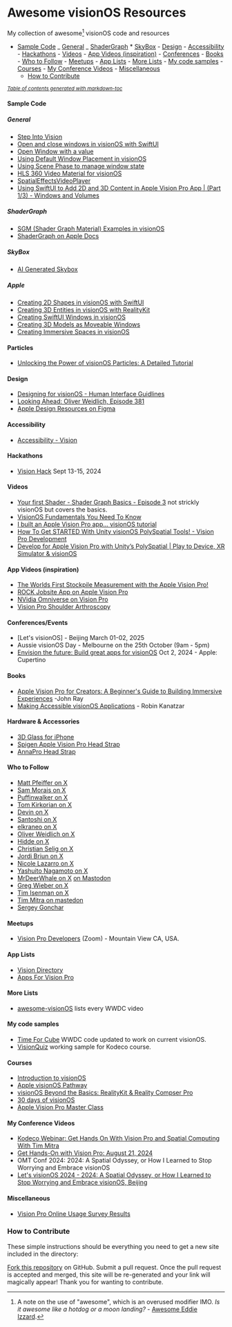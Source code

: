 # Awesome visionOS Resources

My collection of awesome[^1] visionOS code and resources

- [Sample Code](#sample-code)
  _ [General](#general)
  _ [ShaderGraph](#shadergraph) \* [SkyBox](#skybox) - [Design](#design) - [Accessibility](#accessibility) - [Hackathons](#hackathons) - [Videos](#videos) - [App Videos (inspiration)](#app-videos--inspiration-) - [Conferences](#conferences) - [Books](#books) - [Who to Follow](#who-to-follow) - [Meetups](#meetups) - [App Lists](#app-lists) - [More Lists](#more-lists) - [My code samples](#my-code-samples) - [Courses](#courses) - [My Conference Videos](#my-conference-videos) - [Miscellaneous](#miscellaneous)
  - [How to Contribute](#how-to-contribute)

<small><i><a href='http://ecotrust-canada.github.io/markdown-toc/'>Table of contents generated with markdown-toc</a></i></small>

#### Sample Code

##### General

- [Step Into Vision](https://stepinto.vision/)
- [Open and close windows in visionOS with SwiftUI](https://stepinto.vision/example-code/open-and-close-windows-in-visionos-with-swiftui/)
- [Open Window with a value](https://stepinto.vision/example-code/open-window-with-a-value/)
- [Using Default Window Placement in visionOS](https://stepinto.vision/example-code/using-default-window-placement-in-visionos/)
- [Using Scene Phase to manage window state](https://stepinto.vision/example-code/using-scene-phase-to-manage-window-state/)
- [HLS 360 Video Material for visionOS](https://github.com/ynagatomo/HLS360VideoMaterial)
- [SpatialEffectsVideoPlayer](https://github.com/satoshi0212/SpatialEffectsVideoPlayer)
- [Using SwiftUI to Add 2D and 3D Content in Apple Vision Pro App | (Part 1/3) - Windows and Volumes](https://youtu.be/Vc-1j8iD21w?si=cksasoGRd-SDVvzQ)

##### ShaderGraph

- [SGM (Shader Graph Material) Examples in visionOS](https://github.com/ynagatomo/SGMExamples)
- [ShaderGraph on Apple Docs](https://developer.apple.com/documentation/ShaderGraph)

##### SkyBox

- [AI Generated Skybox](https://skybox.blockadelabs.com/)

##### Apple

- [Creating 2D Shapes in visionOS with SwiftUI](https://developer.apple.com/documentation/visionos/creating-2d-shapes-in-visionos-with-swiftui)
- [Creating 3D Entities in visionOS with RealityKit](https://developer.apple.com/documentation/visionos/creating-3d-shapes-in-visionos-with-realitykit)
- [Creating SwiftUI Windows in visionOS](https://developer.apple.com/documentation/visionos/creating-a-new-swiftui-window-in-visionos)
- [Creating 3D Models as Moveable Windows](https://developer.apple.com/documentation/visionos/creating-a-volumetric-window-in-visionos)
- [Creating Immersive Spaces in visionOS](https://developer.apple.com/documentation/visionos/creating-immersive-spaces-in-visionos-with-swiftui)

#### Particles

- [Unlocking the Power of visionOS Particles: A Detailed Tutorial](https://medium.com/@xreality.zone/unlocking-the-power-of-visionos-particles-a-detailed-tutorial-211d323f8cf8)

#### Design

- [Designing for visionOS - Human Interface Guidlines](https://developer.apple.com/design/human-interface-guidelines/designing-for-visionos/)
- [Looking Ahead: Oliver Weidlich, Episode 381](https://youtu.be/JUYQgnVgJd4?si=u0IO03G1J1649ky9_)
- [Apple Design Resources on Figma](https://www.figma.com/community/file/1253443272911187215/apple-design-resources-visionos)

#### Accessibility

- [Accessibility - Vision](https://www.apple.com/accessibility/vision/)

#### Hackathons

- [Vision Hack](https://www.visionoshackathon.com) Sept 13-15, 2024

#### Videos

- [Your first Shader - Shader Graph Basics - Episode 3](https://youtu.be/IAR2izQxsxM?si=Y8Zoc8b4Ff0ZSKYb) not strickly visionOS but covers the basics.
- [VisionOS Fundamentals You Need To Know](https://youtu.be/1k_Fe_s6bx0?si=zHuzWWe_8AXr_PWj)
- [I built an Apple Vision Pro app... visionOS tutorial](https://youtu.be/_xfZIr5sDLw?si=Engl5VUp-_QhnRp5)
- [How To Get STARTED With Unity visionOS PolySpatial Tools! - Vision Pro Development](https://youtu.be/EtPaYKvzs6M?si=kgSyoAz8-85WgwSL)
- [Develop for Apple Vision Pro with Unity’s PolySpatial | Play to Device, XR Simulator & visionOS](https://youtu.be/LYRJIewPiLU?si=VLsoK1b0dbf5X3dD)

#### App Videos (inspiration)

- [The Worlds First Stockpile Measurement with the Apple Vision Pro!](https://youtu.be/2j5VFL1Rcqg?si=dBeL2lvt7Tk_kDO9)
- [ROCK Jobsite App on Apple Vision Pro](https://youtu.be/4DSugdDbNls?si=pitaJ_l81bkvHtX0)
- [NVidia Omniverse on Vision Pro](https://youtu.be/diaMgE0SIc8?si=Nd4ijnQkuyBgkWPd&t=86)
- [Vision Pro Shoulder Arthroscopy](https://youtu.be/YjxrKtX-Z1Q?si=npqXijqCAJhc6e91)

#### Conferences/Events

- [Let's visionOS] - Beijing March 01-02, 2025
- Aussie visionOS Day - Melbourne on the 25th October (9am - 5pm)
- [Envision the future: Build great apps for visionOS](https://developer.apple.com/events/view/ZCH7ZUY24C/dashboard) Oct 2, 2024 - Apple: Cupertino

#### Books

- [Apple Vision Pro for Creators: A Beginner's Guide to Building Immersive Experiences](https://amzn.to/3AKkx6X) -John Ray
- [Making Accessible visionOS Applications](https://a.co/d/63oiOAQ) - Robin Kanatzar

#### Hardware & Accessories

- [3D Glass for iPhone](https://spatial-glass.com)
- [Spigen Apple Vision Pro Head Strap](https://www.spigen.com/products/apple-vision-pro-head-strap)
- [AnnaPro Head Strap](https://amzn.to/4epsInu)

#### Who to Follow

- [Matt Pfeiffer on X](https://x.com/MattPfeiffer/status/1820108984273023028)
- [Sam Morais on X](https://x.com/SamuelMorais/status/1816182952893812826)
- [Puffinwalker on X](https://x.com/Clarepuffinw)
- [Tom Kirkorian on X](https://x.com/tom_krikorian)
- [Devin on X](https://x.com/JustMeDevin)
- [Santoshi on X](https://x.com/shmdevelop)
- [elkraneo on X](https://x.com/elkraneo)
- [Oliver Weidlich on X](https://x.com/oliverw)
- [Hidde on X](https://x.com/hiddevdploeg)
- [Christian Selig on X](https://x.com/ChristianSelig)
- [Jordi Briun on X](https://x.com/jordibruin)
- [Nicole Lazarro on X](https://x.com/NicoleLazzaro)
- [Yashuito Nagamoto on X](https://x.com/AtarayoSD)
- [MrDeerWhale on X](https://x.com/mrdeerwhale) [on Mastodon](https://mastodon.social/@mrdeerwhale)
- [Greg Wieber on X](https://x.com/dreamwieber)
- [Tim Isenman on X](https://x.com/TimIsenman)
- [Tim Mitra on mastedon](https://mastodon.social/@timmitra)
- [Sergey Gonchar](https://x.com/the_gonchar)

#### Meetups

- [Vision Pro Developers](https://www.meetup.com/vision-pro-developers/) (Zoom) - Mountain View CA, USA.

#### App Lists

- [Vision Directory](https://vision.directory)
- [Apps For Vision Pro](https://appsforapplevision.com)

#### More Lists

- [awesome-visionOS](https://github.com/tomkrikorian/awesome-visionOS) lists every WWDC video

#### My code samples

- [Time For Cube](https://github.com/timmitra/TimeForCube) WWDC code updated to work on current visionOS.
- [VisionQuiz](https://github.com/timmitra/VisionQuiz) working sample for Kodeco course.

#### Courses

- [Introduction to visionOS](https://www.kodeco.com/ios/paths/introduction-to-visionos)
- [Apple visionOS Pathway](https://developer.apple.com/visionos/pathway/)
- [visionOS Beyond the Basics: RealityKit & Reality Compser Pro](https://www.kodeco.com/ios/paths/visionos-beyond-the-basics)
- [30 days of visionOS](https://github.com/satoshi0212/visionOS_30Days)
- [Apple Vision Pro Master Class](https://academy.xrbootcamp.com/courses/apple-vision-pro-master-class)

#### My Conference Videos

- [Kodeco Webinar: Get Hands On With Vision Pro and Spatial Computing With Tim Mitra](https://youtu.be/tg-yJQOPuhA?si=y5YbRr9TJFQegCAk)
- [Get Hands-On with Vision Pro: August 21, 2024](https://youtu.be/tg-yJQOPuhA)
- OMT Conf 2024: 2024: A Spatial Odyssey, or How I Learned to Stop Worrying and Embrace visionOS
- [Let's visionOS 2024 - 2024: A Spatial Odyssey, or How I Learned to Stop Worrying and Embrace visionOS, Beijing](https://youtu.be/Zhf5MJVKKqM)

#### Miscellaneous

- [Vision Pro Online Usage Survey Results](https://tom.vision/vision-pro-online-usage-survey-results)

### How to Contribute

These simple instructions should be everything you need to get a new site included in the directory:

[Fork this repository](https://github.com/timmitra/visionosresources) on GitHub.
Submit a pull request.
Once the pull request is accepted and merged, this site will be re-generated and your link will magically appear! Thank you for wanting to contribute.

[^1]: A note on the use of "awesome", which is an overused modifier IMO. _Is it awesome like a hotdog or a moon landing?_ - [Awesome Eddie Izzard](https://youtu.be/0rYT0YvQ3hs?si=vf_G61WBEh2lIAFh).
